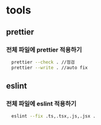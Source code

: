 # tools

## prettier

### 전체 파일에 prettier 적용하기

```bash
  prettier --check . //점검
  prettier --write . //auto fix
```

## eslint

### 전체 파일에 eslint 적용하기

```bash
  eslint --fix .ts,.tsx,.js,.jsx .
```

